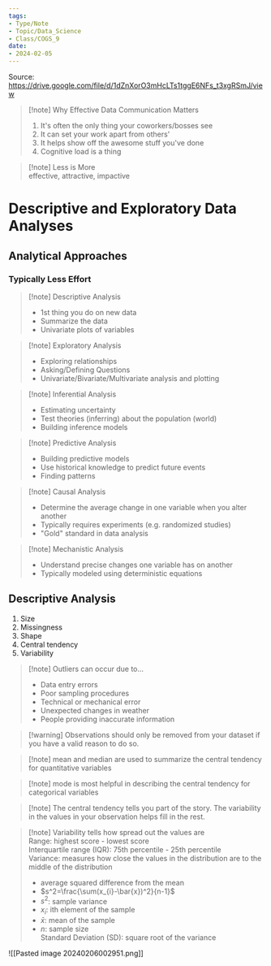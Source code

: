 ```yaml
---
tags:  
- Type/Note  
- Topic/Data_Science  
- Class/COGS_9  
date:  
- 2024-02-05  
---
```

  
Source: https://drive.google.com/file/d/1dZnXorO3mHcLTs1tggE6NFs_t3xgRSmJ/view  
  
> [!note] Why Effective Data Communication Matters  
> 1. It's often the only thing your coworkers/bosses see  
> 2. It can set your work apart from others'  
> 3. It helps show off the awesome stuff you've done  
> 4. Cognitive load is a thing  
  
> [!note] Less is More  
> effective, attractive, impactive  
  
# Descriptive and Exploratory Data Analyses  
  
## Analytical Approaches  
  
### Typically Less Effort  
  
> [!note] Descriptive Analysis  
> - 1st thing you do on new data  
> - Summarize the data  
> - Univariate plots of variables  
  
> [!note] Exploratory Analysis  
> - Exploring relationships  
> - Asking/Defining Questions  
> - Univariate/Bivariate/Multivariate analysis and plotting  
  
> [!note] Inferential Analysis  
> - Estimating uncertainty  
> - Test theories (inferring) about the population (world)  
> - Building inference models  
  
> [!note] Predictive Analysis  
> - Building predictive models  
> - Use historical knowledge to predict future events  
> - Finding patterns  
  
> [!note] Causal Analysis  
> - Determine the average change in one variable when you alter another  
> - Typically requires experiments (e.g. randomized studies)  
> - "Gold" standard in data analysis  
  
> [!note] Mechanistic Analysis  
> - Understand precise changes one variable has on another  
> - Typically modeled using deterministic equations  
  
## Descriptive Analysis  
1. Size  
2. Missingness  
3. Shape  
4. Central tendency  
5. Variability  
  
> [!note] Outliers can occur due to...  
> - Data entry errors  
> - Poor sampling procedures  
> - Technical or mechanical error  
> - Unexpected changes in weather  
> - People providing inaccurate information  
  
> [!warning] Observations should only be removed from your dataset if you have a valid reason to do so.  
  
> [!note] mean and median are used to summarize the central tendency for quantitative variables  
  
> [!note] mode is most helpful in describing the central tendency for categorical variables  
  
> [!note] The central tendency tells you part of the story. The variability in the values in your observation helps fill in the rest.  
  
> [!note] Variability tells how spread out the values are  
> Range: highest score - lowest score  
> Interquartile range (IQR): 75th percentile - 25th percentile  
> Variance: measures how close the values in the distribution are to the middle of the distribution  
> - average squared difference from the mean  
> - $s^2=\frac{\sum(x_{i}-\bar{x})^2}{n-1}$  
> - $s^2$: sample variance  
> - $x_{i}$: ith element of the sample  
> - $\bar{x}$: mean of the sample  
> - $n$: sample size  
> Standard Deviation (SD): square root of the variance  
  
![[Pasted image 20240206002951.png]]  

